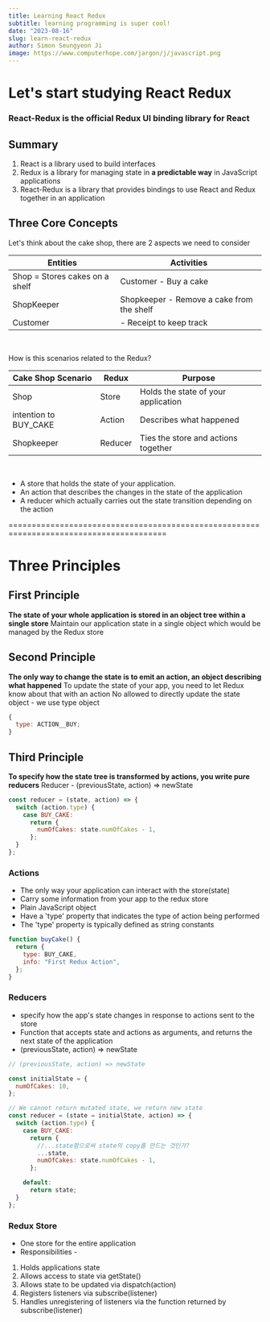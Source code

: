 ```yaml
---
title: Learning React Redux
subtitle: learning programming is super cool!
date: "2023-08-16"
slug: learn-react-redux
author: Simon Seungyeon Ji
image: https://www.computerhope.com/jargon/j/javascript.png
---
```


# Let's start studying React Redux

### React-Redux is the official Redux UI binding library for React

## Summary

1. React is a library used to build interfaces
2. Redux is a library for managing state in **a predictable way** in JavaScript applications
3. React-Redux is a library that provides bindings to use React and Redux together in an application

## Three Core Concepts

Let's think about the cake shop, there are 2 aspects we need to consider

| Entities                       | Activities                                |
| ------------------------------ | ----------------------------------------- |
| Shop = Stores cakes on a shelf | Customer - Buy a cake                     |
| ShopKeeper                     | Shopkeeper - Remove a cake from the shelf |
| Customer                       | - Receipt to keep track                   |

</br>

How is this scenarios related to the Redux?

| Cake Shop Scenario    | Redux   | Purpose                             |
| --------------------- | ------- | ----------------------------------- |
| Shop                  | Store   | Holds the state of your application |
| intention to BUY_CAKE | Action  | Describes what happened             |
| Shopkeeper            | Reducer | Ties the store and actions together |

</br>

- A store that holds the state of your application.
- An action that describes the changes in the state of the application
- A reducer which actually carries out the state transition depending on the action

========================================================================================

# Three Principles

## First Principle

**The state of your whole application is stored in an object tree within a single store**
Maintain our application state in a single object which would be managed by the Redux store

## Second Principle

**The only way to change the state is to emit an action, an object describing what happened**
To update the state of your app, you need to let Redux know about that with an action
No allowed to directly update the state object - we use type object

```js
{
  type: ACTION__BUY;
}
```

## Third Principle

**To specify how the state tree is transformed by actions, you write pure reducers**
Reducer - (previousState, action) => newState

```js
const reducer = (state, action) => {
  switch (action.type) {
    case BUY_CAKE:
      return {
        numOfCakes: state.numOfCakes - 1,
      };
  }
};
```

### Actions

- The only way your application can interact with the store(state)
- Carry some information from your app to the redux store
- Plain JavaScript object
- Have a 'type' property that indicates the type of action being performed
- The 'type' property is typically defined as string constants

```js
function buyCake() {
  return {
    type: BUY_CAKE,
    info: "First Redux Action",
  };
}
```

### Reducers

- specify how the app's state changes in response to actions sent to the store
- Function that accepts state and actions as arguments, and returns the next state of the application
- (previousState, action) => newState

```js
// (previousState, action) => newState

const initialState = {
  numOfCakes: 10,
};

// We cannot return mutated state, we return new state
const reducer = (state = initialState, action) => {
  switch (action.type) {
    case BUY_CAKE:
      return {
        //...state함으로써 state의 copy를 만드는 것인가?
        ...state,
        numOfCakes: state.numOfCakes - 1,
      };

    default:
      return state;
  }
};
```

### Redux Store

- One store for the entire application
- Responsibilities -

1. Holds applications state
2. Allows access to state via getState()
3. Allows state to be updated via dispatch(action)
4. Registers listeners via subscribe(listener)
5. Handles unregistering of listeners via the function returned by subscribe(listener)
